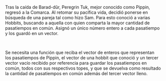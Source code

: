 <p>Tras la caída de Barad-dûr, Peregrin Tuk, mejor conocido como Pippin, regresó a la Comarca. Al retomar su pacífica vida, decidió ponerse en búsqueda de una pareja tal como hizo Sam. Para esto conoció a varias Hobbits, buscando a aquella con quien comparta la mayor cantidad de pasatiempos en común. Asignó un único número entero a cada pasatiempo y los guardó en un vector.</p><p><br/></p><p>Se necesita una función que reciba el vector de enteros que representan los pasatiempos de Pippin, el vector de una hobbit que conoció y un tercer vector vacío recibido por referencia para guardar los pasatiempos en común, todos con sus respectivos topes, y que se devuelva como resultado la cantidad de pasatiempos en común además del tercer vector lleno.</p><p><br/></p><p><br/></p>